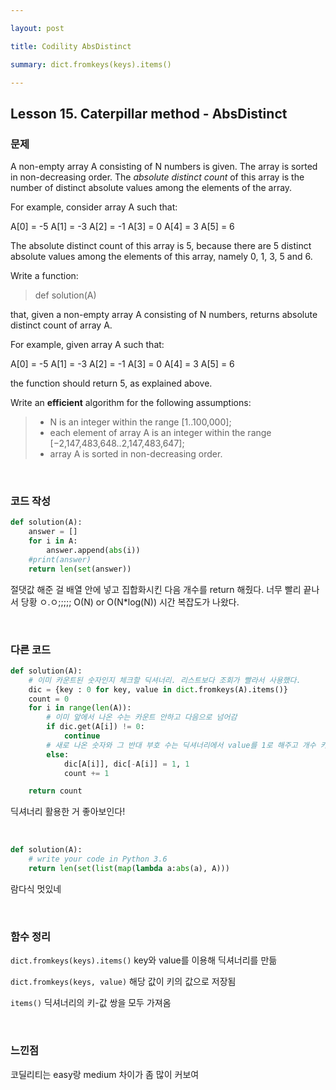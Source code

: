 ```yaml
---

layout: post

title: Codility AbsDistinct

summary: dict.fromkeys(keys).items()

---
```


## Lesson 15. Caterpillar method - AbsDistinct

### 문제

A non-empty array A consisting of N numbers is given. The array is sorted in non-decreasing order. The *absolute distinct count* of this array is the number of distinct absolute values among the elements of the array.

For example, consider array A such that:

A[0] = -5
 A[1] = -3
 A[2] = -1
 A[3] = 0
 A[4] = 3
 A[5] = 6

The absolute distinct count of this array is 5, because there are 5 distinct absolute values among the elements of this array, namely 0, 1, 3, 5 and 6.

Write a function:

> def solution(A)

that, given a non-empty array A consisting of N numbers, returns absolute distinct count of array A.

For example, given array A such that:

A[0] = -5
 A[1] = -3
 A[2] = -1
 A[3] = 0
 A[4] = 3
 A[5] = 6

the function should return 5, as explained above.

Write an ****efficient**** algorithm for the following assumptions:

> - N is an integer within the range [1..100,000];
> - each element of array A is an integer within the range [−2,147,483,648..2,147,483,647];
> - array A is sorted in non-decreasing order.



<br/>

### 코드 작성

```python
def solution(A):
    answer = []
    for i in A:
        answer.append(abs(i))
    #print(answer)
    return len(set(answer))
```

절댓값 해준 걸 배열 안에 넣고 집합화시킨 다음 개수를 return 해줬다. 너무 빨리 끝나서 당황 ㅇ.ㅇ;;;;; O(N) or O(N*log(N)) 시간 복잡도가 나왔다.

<br/>

### 다른 코드

```python
def solution(A):
    # 이미 카운트된 숫자인지 체크할 딕셔너리. 리스트보다 조회가 빨라서 사용했다.
    dic = {key : 0 for key, value in dict.fromkeys(A).items()}
    count = 0
    for i in range(len(A)):
        # 이미 앞에서 나온 수는 카운트 안하고 다음으로 넘어감
        if dic.get(A[i]) != 0:
            continue
        # 새로 나온 숫자와 그 반대 부호 수는 딕셔너리에서 value를 1로 해주고 개수 카운트    
        else:
            dic[A[i]], dic[-A[i]] = 1, 1
            count += 1

    return count
```

딕셔너리 활용한 거 좋아보인다!

<br/>

```python
def solution(A):
    # write your code in Python 3.6
    return len(set(list(map(lambda a:abs(a), A)))
```

람다식 멋있네

<br/>

### 함수 정리

`dict.fromkeys(keys).items()` key와 value를 이용해 딕셔너리를 만듦

`dict.fromkeys(keys, value)` 해당 값이 키의 값으로 저장됨

`items()` 딕셔너리의 키-값 쌍을 모두 가져옴

<br/>

### 느낀점

코딜리티는 easy랑 medium 차이가 좀 많이 커보여
